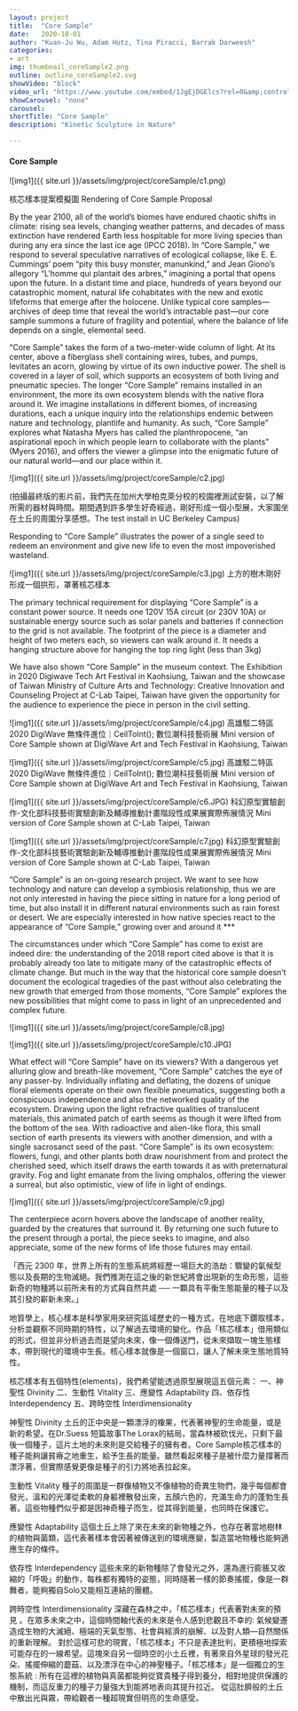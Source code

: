 ```yaml
---
layout: project
title:  "Core Sample"
date:   2020-10-01
author: "Kuan-Ju Wu, Adam Hutz, Tina Piracci, Barrak Darweesh"
categories:
- art
img: thumbnail_coreSample2.png
outline: outline_coreSample2.svg
showVideo: "block"
video_url: "https://www.youtube.com/embed/1JgEjDGElcs?rel=0&amp;controls=0&amp;showinfo=0"
showCarousel: "none"
carousel:
shortTitle: "Core Sample"
description: "Kinetic Sculpture in Nature"

---
```

#### Core Sample ####


![img1]({{ site.url }}/assets/img/project/coreSample/c1.png)

核芯樣本提案模擬圖 Rendering of Core Sample Proposal

By the year 2100, all of the world’s biomes have endured chaotic shifts in climate: rising sea levels, changing weather patterns, and decades of mass extinction have rendered Earth less hospitable for more living species than during any era since the last ice age (IPCC 2018). In “Core Sample,” we respond to several speculative narratives of ecological collapse, like E. E. Cummings’ poem “pity this busy monster, manunkind,” and Jean Giono’s allegory “L'homme qui plantait des arbres,” imagining a portal that opens upon the future. In a distant time and place, hundreds of years beyond our catastrophic moment, natural life cohabitates with the new and exotic lifeforms that emerge after the holocene. Unlike typical core samples—archives of deep time that reveal the world’s intractable past—our core sample summons a future of fragility and potential, where the balance of life depends on a single, elemental seed.

“Core Sample” takes the form of a two-meter-wide column of light. At its center, above a fiberglass shell containing wires, tubes, and pumps, levitates an acorn, glowing by virtue of its own inductive power. The shell is covered in a layer of soil, which supports an ecosystem of both living and pneumatic species. The longer “Core Sample” remains installed in an environment, the more its own ecosystem blends with the native flora around it. We imagine installations in different biomes, of increasing durations, each a unique inquiry into the relationships endemic between nature and technology, plantlife and humanity. As such, “Core Sample” explores what Natasha Myers has called the planthropocene, “an aspirational epoch in which people learn to collaborate with the plants” (Myers 2016), and offers the viewer a glimpse into the enigmatic future of our natural world—and our place within it.

![img1]({{ site.url }}/assets/img/project/coreSample/c2.jpg)

(拍攝最終版的影片前，我們先在加州大學柏克萊分校的校園裡測試安裝，以了解所需的器材與時間。期間遇到許多學生好奇經過，剛好形成一個小型展，大家圍坐在土丘的周圍分享感想。The test install in UC Berkeley Campus)


Responding to  “Core Sample” illustrates the power of a single seed to redeem an environment and give new life to even the most impoverished wasteland.

![img1]({{ site.url }}/assets/img/project/coreSample/c3.jpg)
上方的樹木剛好形成一個拱形，罩著核芯樣本


The primary technical requirement for displaying “Core Sample” is a constant power source. It needs one 120V 15A circuit (or 230V 10A) or sustainable energy source such as solar panels and batteries if connection to the grid is not available. The footprint of the piece is a diameter and height of two meters each, so viewers can walk around it. It needs a hanging structure above for hanging the top ring light (less than 3kg)

We have also shown “Core Sample” in the museum context. The Exhibition in 2020 Digiwave Tech Art Festival in Kaohsiung, Taiwan and the showcase of Taiwan Ministry of Culture Arts and Technology: Creative Innovation and Counseling Project at C-Lab Taipei, Taiwan have given the opportunity for the audience to experience the piece in person in the civil setting.


![img1]({{ site.url }}/assets/img/project/coreSample/c4.jpg)
高雄駁二特區2020 DigiWave 無條件進位｜CeilToInt(); 數位潮科技藝術展
Mini version of Core Sample shown at DigiWave Art and Tech Festival in Kaohsiung, Taiwan



![img1]({{ site.url }}/assets/img/project/coreSample/c5.jpg)
高雄駁二特區2020 DigiWave 無條件進位｜CeilToInt(); 數位潮科技藝術展
Mini version of Core Sample shown at DigiWave Art and Tech Festival in Kaohsiung, Taiwan


![img1]({{ site.url }}/assets/img/project/coreSample/c6.JPG)
科幻原型實驗創作-文化部科技藝術實驗創新及輔導推動計畫階段性成果展實際佈展情況
Mini version of Core Sample shown at C-Lab Taipei, Taiwan


![img1]({{ site.url }}/assets/img/project/coreSample/c7.jpg)
科幻原型實驗創作-文化部科技藝術實驗創新及輔導推動計畫階段性成果展實際佈展情況
Mini version of Core Sample shown at C-Lab Taipei, Taiwan


“Core Sample” is an on-going research project. We want to see how technology and nature can develop a symbiosis relationship, thus we are not only interested in having the piece sitting in nature for a long period of time, but also install it in different natural environments such as rain forest or desert. We are especially interested in how native species react to the appearance of “Core Sample,” growing over and around it ***

The circumstances under which “Core Sample” has come to exist are indeed dire: the understanding of the 2018 report cited above is that it is probably already too late to mitigate many of the catastrophic effects of climate change. But much in the way that the historical core sample doesn’t document the ecological tragedies of the past without also celebrating the new growth that emerged from those moments, “Core Sample” explores the new possibilities that might come to pass in light of an unprecedented and complex future. 

![img1]({{ site.url }}/assets/img/project/coreSample/c8.jpg)


![img1]({{ site.url }}/assets/img/project/coreSample/c10.JPG)



What effect will “Core Sample” have on its viewers? With a dangerous yet alluring glow and breath-like movement, “Core Sample” catches the eye of any passer-by. Individually inflating and deflating, the dozens of unique floral elements operate on their own flexible pneumatics, suggesting both a conspicuous independence and also the networked quality of the ecosystem. Drawing upon the light refractive qualities of translucent materials, this animated patch of earth seems as though it were lifted from the bottom of the sea. With radioactive and alien-like flora, this small section of earth presents its viewers with another dimension, and with a single sacrosanct seed of the past. “Core Sample” is its own ecosystem: flowers, fungi, and other plants both draw nourishment from and protect the cherished seed, which itself draws the earth towards it as with preternatural gravity. Fog and light emanate from the living omphalos, offering the viewer a surreal, but also optimistic, view of life in light of endings. 

![img1]({{ site.url }}/assets/img/project/coreSample/c9.jpg)


The centerpiece acorn hovers above the landscape of another reality, guarded by the creatures that surround it.
By returning one such future to the present through a portal, the piece seeks to imagine, and also appreciate, some of the new forms of life those futures may entail.



「西元 2300 年，世界上所有的⽣態系統將經歷⼀場巨⼤的浩劫：驟變的氣候型態以及⻑期的⽣物滅絕。我們推測在這之後的新世紀將會出現新的⽣命形態，這些新奇的物種將以前所未有的⽅式與⾃然共處 ── 一顆具有平衡生態能量的種子以及其引發的嶄新未來。」

地質學上，核心樣本是科學家用來研究區域歷史的一種方式，在地底下鑽取樣本，分析並觀察不同時期的特性，以了解過去環境的變化。作品「核芯樣本」借用類似的形式，但並非分析過去而是望向未來，像一個傳送門，從未來擷取一塊生態樣本，帶到現代的環境中生長。核心樣本就像是一個窗口，讓人了解未來生態地質特性。

核芯樣本有五個特性(elements)，我們希望能透過原型展現這五個元素：
一、神聖性 Divinity
二、生動性 Vitality
三、應變性 Adaptability
四、依存性 Interdependency
五、跨時空性 Interdimensionality

神聖性 Divinity
土丘的正中央是一顆漂浮的橡果，代表著神聖的生命能量，或是新的希望。在Dr.Suess 短篇故事The Lorax的結局，當森林被砍伐光，只剩下最後一個種子，這片土地的未來則是交給種子的擁有者。Core Sample核芯樣本的種子能夠讓貧瘠之地重生，給予生長的能量。雖然看起來種子是被什麼力量撐著而漂浮著，但實際感覺更像是種子的引力將地表拉起來。

生動性 Vitality
種子的周圍是一群像植物又不像植物的奇異生物們，幾乎每個都會發光，溫和的光澤從柔軟的身軀裡散發出來，五顏六色的，充滿生命力的蓬勃生長著。這些物種們似乎都是因神奇種子而生，從其得到能量，也同時在保護它。

應變性 Adaptability
這個土丘上除了來在未來的新物種之外，也存在著當地樹林的植物與菌類，這代表著樣本會因著被傳送到的環境應變，製造當地物種也能夠適應生存的條件。

依存性 Interdependency
這些未來的新物種除了會發光之外，還為進行膨脹又收縮的「呼吸」的動作，每株都有獨特的姿態，同時隨著一樣的節奏搖擺，像是一群舞者，能夠獨自Solo又能相互連結的團體。

跨時空性 Interdimensionality
深藏在森林之中，「核芯樣本」代表著對未來的預見 。在眾多未來之中，這個時間軸代表的未來是令人感到悲觀且不幸的: 氣候變遷造成生物的大滅絕、極端的天氣型態、社會與經濟的崩解、以及對人類—自然關係的重新理解。
對於這樣可悲的現實，「核芯樣本」不只是表達批判，更積極地探索可能存在的一線希望。這塊來自另一個時空的小土丘裡，有著來自外星球的發光花朵、搖擺伸縮的蘑菇、以及漂浮在中心的神聖種子。「核芯樣本」是一個獨立的生態系統 : 所有在這裡的植物與真菌都能夠從寶貴種子得到養分，相對地提供保護的機制，而這反重力的種子力量強大到能將地表向其提升拉近。 從這肚臍般的土丘中散出光與霧，帶給觀者一種超現實但明亮的生命感受。











